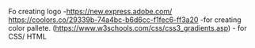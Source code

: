 Fo creating logo -https://new.express.adobe.com/
https://coolors.co/29339b-74a4bc-b6d6cc-f1fec6-ff3a20 -for creating color pallete.
(https://www.w3schools.com/css/css3_gradients.asp) - for CSS/ HTML
